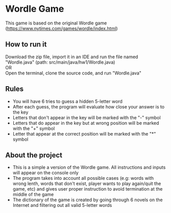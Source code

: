 # Wordle Game

This game is based on the original Wordle game (https://www.nytimes.com/games/wordle/index.html)

## How to run it

Download the zip file, import it in an IDE and run the file named "Wordle.java" (path: src/main/java/hw1/Wordle.java)
<br>
<bold>OR</bold>
<br>
Open the terminal, clone the source code, and run "Wordle.java"

## Rules
- You will have 6 tries to guess a hidden 5-letter word
- After each guess, the program will evaluate how close your answer is to the key
- Letters that don't appear in the key will be marked with the "-" symbol
- Letters that do appear in the key but at wrong position will be marked with the "+" symbol
- Letter that appear at the correct position will be marked with the "*" symbol

## About the project
- This is a simple a version of the Wordle game. All instructions and inputs will appear on the console only
- The program takes into account all possible cases (e.g: words with wrong lenth, words that don't exist, player wants to play again/quit the game, etc) and gives user proper instruction to avoid termination at the middle of the game
- The dictionary of the game is created by going through 6 novels on the Internet and filtering out all valid 5-letter words
